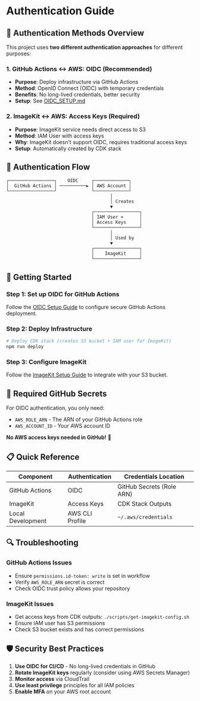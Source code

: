# Authentication Guide

## 🔐 Authentication Methods Overview

This project uses **two different authentication approaches** for different purposes:

### 1. **GitHub Actions ↔ AWS: OIDC (Recommended)**
- **Purpose**: Deploy infrastructure via GitHub Actions
- **Method**: OpenID Connect (OIDC) with temporary credentials
- **Benefits**: No long-lived credentials, better security
- **Setup**: See [OIDC_SETUP.md](./OIDC_SETUP.md)

### 2. **ImageKit ↔ AWS: Access Keys (Required)**
- **Purpose**: ImageKit service needs direct access to S3
- **Method**: IAM User with access keys
- **Why**: ImageKit doesn't support OIDC, requires traditional access keys
- **Setup**: Automatically created by CDK stack

## 🔄 Authentication Flow

```
┌─────────────────┐    OIDC     ┌─────────────┐
│  GitHub Actions │ ──────────► │ AWS Account │
└─────────────────┘             └─────────────┘
                                       │
                                       │ Creates
                                       ▼
                                ┌─────────────────┐
                                │ IAM User +      │
                                │ Access Keys     │
                                └─────────────────┘
                                       │
                                       │ Used by
                                       ▼
                                ┌─────────────────┐
                                │    ImageKit     │
                                └─────────────────┘
```

## 🚀 Getting Started

### Step 1: Set up OIDC for GitHub Actions
Follow the [OIDC Setup Guide](./OIDC_SETUP.md) to configure secure GitHub Actions deployment.

### Step 2: Deploy Infrastructure
```bash
# Deploy CDK stack (creates S3 bucket + IAM user for ImageKit)
npm run deploy
```

### Step 3: Configure ImageKit
Follow the [ImageKit Setup Guide](./IMAGEKIT_SETUP.md) to integrate with your S3 bucket.

## 🔧 Required GitHub Secrets

For OIDC authentication, you only need:
- `AWS_ROLE_ARN` - The ARN of your GitHub Actions role
- `AWS_ACCOUNT_ID` - Your AWS account ID

**No AWS access keys needed in GitHub!** 🎉

## 📋 Quick Reference

| Component | Authentication | Credentials Location |
|-----------|---------------|---------------------|
| GitHub Actions | OIDC | GitHub Secrets (Role ARN) |
| ImageKit | Access Keys | CDK Stack Outputs |
| Local Development | AWS CLI Profile | `~/.aws/credentials` |

## 🔍 Troubleshooting

### GitHub Actions Issues
- Ensure `permissions.id-token: write` is set in workflow
- Verify `AWS_ROLE_ARN` secret is correct
- Check OIDC trust policy allows your repository

### ImageKit Issues
- Get access keys from CDK outputs: `./scripts/get-imagekit-config.sh`
- Ensure IAM user has S3 permissions
- Check S3 bucket exists and has correct permissions

## 🛡️ Security Best Practices

1. **Use OIDC for CI/CD** - No long-lived credentials in GitHub
2. **Rotate ImageKit keys** regularly (consider using AWS Secrets Manager)
3. **Monitor access** via CloudTrail
4. **Use least privilege** principles for all IAM policies
5. **Enable MFA** on your AWS root account
